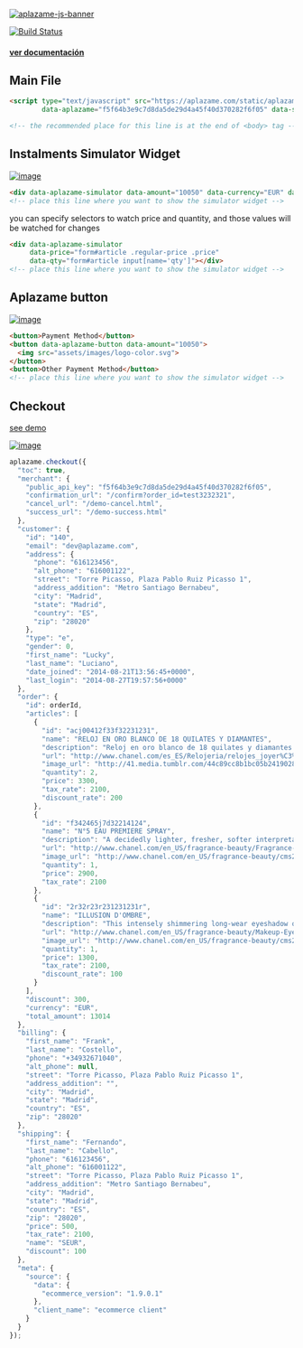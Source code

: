 [![aplazame-js-banner](https://cloud.githubusercontent.com/assets/2305833/18111968/37951520-6f24-11e6-8732-fa73796231ab.png) ](https://aplazame.com "Aplazame")

[![Build Status](http://drone.aplazame.com/api/badges/aplazame/aplazame-js/status.svg)](http://drone.aplazame.com/aplazame/aplazame-js)

#### [ver documentación](https://aplazame.com/docs/api/)

Main File
---------
``` html
<script type="text/javascript" src="https://aplazame.com/static/aplazame.js"
        data-aplazame="f5f64b3e9c7d8da5de29d4a45f40d370282f6f05" data-sandbox="true"></script>

<!-- the recommended place for this line is at the end of <body> tag -->
```

Instalments Simulator Widget
----------------------------
[![image](https://cloud.githubusercontent.com/assets/2305833/18111724/39eb570a-6f22-11e6-8b0a-86cc42f18916.png)](https://demo.aplazame.com/)


``` html
<div data-aplazame-simulator data-amount="10050" data-currency="EUR" data-country="ES"></div>
<!-- place this line where you want to show the simulator widget -->
```
you can specify selectors to watch price and quantity, and those values will be watched for changes
``` html
<div data-aplazame-simulator
     data-price="form#article .regular-price .price"
     data-qty="form#article input[name='qty']"></div>
<!-- place this line where you want to show the simulator widget -->
```

Aplazame button
---------------
[![image](https://cloud.githubusercontent.com/assets/2305833/11635328/4417726a-9d16-11e5-9f8c-91205319aaa5.png)](https://demo.aplazame.com/)

``` html
<button>Payment Method</button>
<button data-aplazame-button data-amount="10050">
  <img src="assets/images/logo-color.svg">
</button>
<button>Other Payment Method</button>
<!-- place this line where you want to show the simulator widget -->
```

Checkout
---------------

[see demo](https://demo.aplazame.com)

[![image](https://cloud.githubusercontent.com/assets/2305833/11635342/5cd3cc90-9d16-11e5-80b4-4e72824ba4ed.png)](https://demo.aplazame.com/)

``` js
aplazame.checkout({
  "toc": true,
  "merchant": {
    "public_api_key": "f5f64b3e9c7d8da5de29d4a45f40d370282f6f05",
    "confirmation_url": "/confirm?order_id=test3232321",
    "cancel_url": "/demo-cancel.html",
    "success_url": "/demo-success.html"
  },
  "customer": {
    "id": "140",
    "email": "dev@aplazame.com",
    "address": {
      "phone": "616123456",
      "alt_phone": "616001122",
      "street": "Torre Picasso, Plaza Pablo Ruiz Picasso 1",
      "address_addition": "Metro Santiago Bernabeu",
      "city": "Madrid",
      "state": "Madrid",
      "country": "ES",
      "zip": "28020"
    },
    "type": "e",
    "gender": 0,
    "first_name": "Lucky",
    "last_name": "Luciano",
    "date_joined": "2014-08-21T13:56:45+0000",
    "last_login": "2014-08-27T19:57:56+0000"
  },
  "order": {
    "id": orderId,
    "articles": [
      {
        "id": "acj00412f33f32231231",
        "name": "RELOJ EN ORO BLANCO DE 18 QUILATES Y DIAMANTES",
        "description": "Reloj en oro blanco de 18 quilates y diamantes. Pulsera en satén negro.Movimiento de cuarzo de alta precisión.",
        "url": "http://www.chanel.com/es_ES/Relojeria/relojes_joyer%C3%ADa#reloj-en-oro-blanco-de-18-quilates-y-diamantes-J10211",
        "image_url": "http://41.media.tumblr.com/44c89cc8b1bc05b24190286643da7406/tumblr_n3oajaviY71rka780o1_1280.jpg",
        "quantity": 2,
        "price": 3300,
        "tax_rate": 2100,
        "discount_rate": 200
      },
      {
        "id": "f342465j7d32214124",
        "name": "N°5 EAU PREMIERE SPRAY",
        "description": "A decidedly lighter, fresher, softer interpretation of N°5. . . a silky-smooth harmony of notes that reveals the delicate facet of the now and forever fragrance. The modern and airy interpretation of N°5 debuts in the iconic Classic Bottle to instantly elevate the N°5 experience.",
        "url": "http://www.chanel.com/en_US/fragrance-beauty/Fragrance-N%C2%B05-N%C2%B05-88145/sku/138083",
        "image_url": "http://www.chanel.com/en_US/fragrance-beauty/cms2export/Site1Files/P105170/S105340_XLARGE.jpg",
        "quantity": 1,
        "price": 2900,
        "tax_rate": 2100
      },
      {
        "id": "2r32r23r231231231r",
        "name": "ILLUSION D'OMBRE",
        "description": "This intensely shimmering long-wear eyeshadow offers true versatility. An innovative gel texture that is both soft and cushiony allows it to be worn as eyeshadow or eyeliner. Includes a specially designed shadow/liner brush, developed specifically for this unique formula.",
        "url": "http://www.chanel.com/en_US/fragrance-beauty/Makeup-Eyeshadow-ILLUSION-D%27OMBRE-122567",
        "image_url": "http://www.chanel.com/en_US/fragrance-beauty/cms2export/Site1Files/P189810/S189830_XLARGE.jpg",
        "quantity": 1,
        "price": 1300,
        "tax_rate": 2100,
        "discount_rate": 100
      }
    ],
    "discount": 300,
    "currency": "EUR",
    "total_amount": 13014
  },
  "billing": {
    "first_name": "Frank",
    "last_name": "Costello",
    "phone": "+34932671040",
    "alt_phone": null,
    "street": "Torre Picasso, Plaza Pablo Ruiz Picasso 1",
    "address_addition": "",
    "city": "Madrid",
    "state": "Madrid",
    "country": "ES",
    "zip": "28020"
  },
  "shipping": {
    "first_name": "Fernando",
    "last_name": "Cabello",
    "phone": "616123456",
    "alt_phone": "616001122",
    "street": "Torre Picasso, Plaza Pablo Ruiz Picasso 1",
    "address_addition": "Metro Santiago Bernabeu",
    "city": "Madrid",
    "state": "Madrid",
    "country": "ES",
    "zip": "28020",
    "price": 500,
    "tax_rate": 2100,
    "name": "SEUR",
    "discount": 100
  },
  "meta": {
    "source": {
      "data": {
        "ecommerce_version": "1.9.0.1"
      },
      "client_name": "ecommerce client"
    }
  }
});
```
